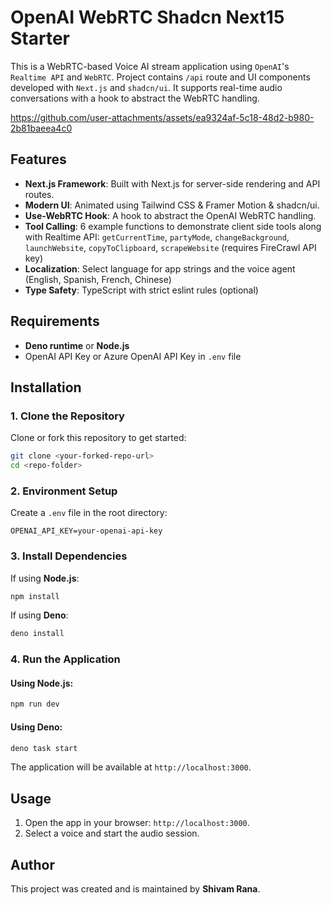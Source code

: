# OpenAI WebRTC Shadcn Next15 Starter
This is a WebRTC-based Voice AI stream application using `OpenAI`'s `Realtime API` and `WebRTC`. Project contains `/api` route and UI components developed with `Next.js` and `shadcn/ui`. It supports real-time audio conversations with a hook to abstract the WebRTC handling.

https://github.com/user-attachments/assets/ea9324af-5c18-48d2-b980-2b81baeea4c0

## Features
- **Next.js Framework**: Built with Next.js for server-side rendering and API routes.
- **Modern UI**: Animated using Tailwind CSS & Framer Motion & shadcn/ui.
- **Use-WebRTC Hook**: A hook to abstract the OpenAI WebRTC handling.
- **Tool Calling**: 6 example functions to demonstrate client side tools along with Realtime API: `getCurrentTime`, `partyMode`, `changeBackground`, `launchWebsite`, `copyToClipboard`, `scrapeWebsite` (requires FireCrawl API key)
- **Localization**: Select language for app strings and the voice agent (English, Spanish, French, Chinese)
- **Type Safety**: TypeScript with strict eslint rules (optional)

  
## Requirements
- **Deno runtime** or **Node.js**
- OpenAI API Key or Azure OpenAI API Key in `.env` file

## Installation

### 1. Clone the Repository
Clone or fork this repository to get started:
```bash
git clone <your-forked-repo-url>
cd <repo-folder>
```

### 2. Environment Setup
Create a `.env` file in the root directory:
```env
OPENAI_API_KEY=your-openai-api-key
```

### 3. Install Dependencies
If using **Node.js**:
```bash
npm install
```

If using **Deno**:
```bash
deno install
```

### 4. Run the Application

#### Using Node.js:
```bash
npm run dev
```

#### Using Deno:
```bash
deno task start
```

The application will be available at `http://localhost:3000`.

## Usage
1. Open the app in your browser: `http://localhost:3000`.
3. Select a voice and start the audio session.

## Author
This project was created and is maintained by **Shivam Rana**.

